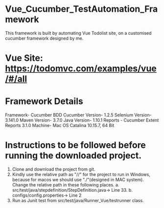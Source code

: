# Vue_Cucumber_TestAutomation_Framework
This framework is built by automating Vue Todolist site, on a customised cucumber framework designed by me.

# Vue Site: https://todomvc.com/examples/vue/#/all

# Framework Details
Framework- Cucumber BDD
Cucumber Version- 1.2.5
Selenium Version- 3.141.0
Maven Version- 3.7.0
Java Version- 1.10.1
Reports - Cucumber Extent Reports 3.1.0
Machine- Mac OS Catalina 10.15.7, 64 Bit


 # Instructions to be followed before running the downloaded project.
1. Clone and download the project from git.
2. Kindly use the relative path as "//" for the project to run in Windows, because for macos we should use "./"(designed in MAC system).
Change the relative path in these following places.
a. src/test/java/stepdefinition/StepDefinition.java-> Line 33.
b. configs/config.properties-> Line 2
3. Run as Junit test from src/test/java/Runner_Vue/testrunner class.


